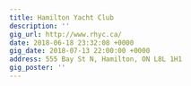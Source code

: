 ```yaml
---
title: Hamilton Yacht Club
description: ''
gig_url: http://www.rhyc.ca/
date: 2018-06-18 23:32:08 +0000
gig_date: 2018-07-13 22:00:00 +0000
address: 555 Bay St N, Hamilton, ON L8L 1H1
gig_poster: ''
---
```

